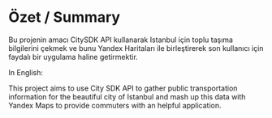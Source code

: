 Özet / Summary
==============

Bu projenin amacı CitySDK API kullanarak Istanbul için toplu taşıma bilgilerini çekmek ve bunu Yandex Haritaları ile birleştirerek son kullanıcı için faydalı bir uygulama haline getirmektir.

In English:

This project aims to use City SDK API to gather public transportation information for the beautiful city of Istanbul and mash up this data with Yandex Maps to provide commuters with an helpful application.

